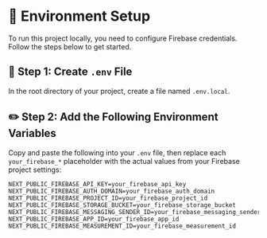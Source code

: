 # 🔧 Environment Setup

To run this project locally, you need to configure Firebase credentials. Follow the steps below to get started.

## 📁 Step 1: Create `.env` File

In the root directory of your project, create a file named `.env.local`.

## ✏️ Step 2: Add the Following Environment Variables

Copy and paste the following into your `.env` file, then replace each `your_firebase_*` placeholder with the actual values from your Firebase project settings:

```env
NEXT_PUBLIC_FIREBASE_API_KEY=your_firebase_api_key
NEXT_PUBLIC_FIREBASE_AUTH_DOMAIN=your_firebase_auth_domain
NEXT_PUBLIC_FIREBASE_PROJECT_ID=your_firebase_project_id
NEXT_PUBLIC_FIREBASE_STORAGE_BUCKET=your_firebase_storage_bucket
NEXT_PUBLIC_FIREBASE_MESSAGING_SENDER_ID=your_firebase_messaging_sender_id
NEXT_PUBLIC_FIREBASE_APP_ID=your_firebase_app_id
NEXT_PUBLIC_FIREBASE_MEASUREMENT_ID=your_firebase_measurement_id


